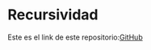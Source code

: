 # Recursividad

Este es el link de este repositorio:[GitHub](https://github.com/joseluis031/Recursividad.git)
